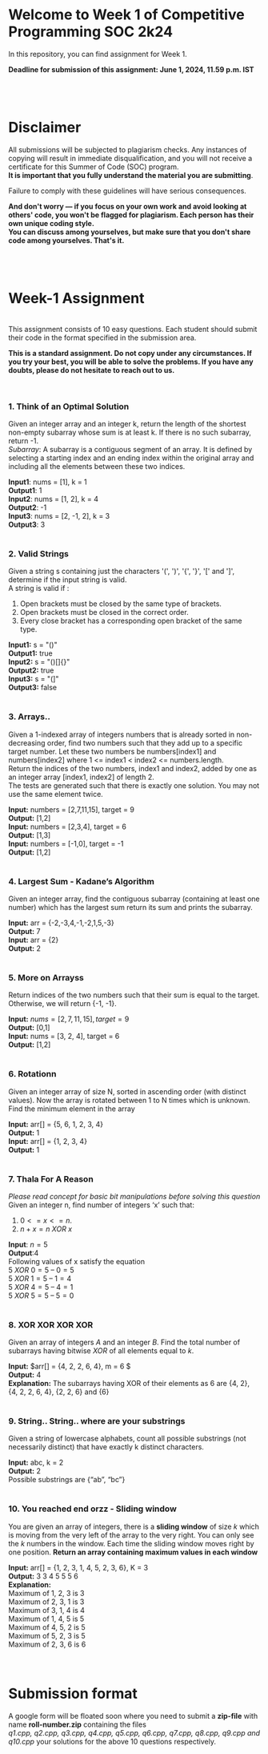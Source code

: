 # Welcome to Week 1 of Competitive Programming SOC 2k24

In this repository, you can find assignment for Week 1.

**Deadline for submission of this assignment: June 1, 2024, 11.59 p.m. IST**
<br><br><br><br>
# Disclaimer
All submissions will be subjected to plagiarism checks. Any instances of copying will result in immediate disqualification, and you will not receive a certificate for this Summer of Code (SOC) program. <br> **It is important that you fully understand the material you are submitting**.

Failure to comply with these guidelines will have serious consequences.

**And don't worry — if you focus on your own work and avoid looking at others' code, you won't be flagged for plagiarism. Each person has their own unique coding style.**<br>
**You can discuss among yourselves, but make sure that you don't share code among yourselves. That's it.**
<br><br><br><br>
# Week-1 Assignment
<br>
This assignment consists of 10 easy questions. Each student should submit their code in the format specified in the submission area.

**This is a standard assignment. Do not copy under any circumstances. If you try your best, you will be able to solve the problems. If you have any doubts, please do not hesitate to reach out to us.**

<br>

### 1. Think of an Optimal Solution
Given an integer array and an integer k, return the length of the shortest non-empty subarray whose sum is at least k. If there is no such subarray, return -1. <br>
*Subarray*: A subarray is a contiguous segment of an array. It is defined by selecting a starting index and an ending index within the original array and including all the elements between these two indices. <br>

**Input1**: nums = [1], k = 1 <br>
**Output1**: 1 <br>
**Input2**: nums = [1, 2], k = 4 <br>
**Output2**: -1 <br>
**Input3**: nums = [2, -1, 2], k = 3<br>
**Output3**: 3 <br>
<br>
### 2. Valid Strings
Given a string s containing just the characters '(', ')', '{', '}', '[' and ']', determine if the input string is valid.<br>
A string is valid if :<br>
1. Open brackets must be closed by the same type of brackets.
2. Open brackets must be closed in the correct order.
3. Every close bracket has a corresponding open bracket of the same type.


**Input1:** s = "()"<br>
**Output1:** true<br>
**Input2:** s = "()[]{}"<br>
**Output2:** true<br>
**Input3:** s = "(]"<br>
**Output3:** false<br>
<br>
### 3. Arrays..
Given a 1-indexed array of integers numbers that is already sorted in non-decreasing order, find two numbers such that they add up to a specific target number. Let these two numbers be numbers[index1] and numbers[index2] where 1 <= index1 < index2 <= numbers.length.<br>
Return the indices of the two numbers, index1 and index2, added by one as an integer array [index1, index2] of length 2.<br>
The tests are generated such that there is exactly one solution. You may not use the same element twice.<br>

**Input:** numbers = [2,7,11,15], target = 9 <br>
**Output:** [1,2]<br>
**Input:** numbers = [2,3,4], target = 6<br>
**Output:** [1,3]<br>
**Input:** numbers = [-1,0], target = -1 <br>
**Output:** [1,2] <br>
<br>
### 4. Largest Sum - Kadane’s Algorithm
Given an integer array, find the contiguous subarray (containing at least one number) which has the largest sum return its sum and prints the subarray.

**Input:** arr = {-2,-3,4,-1,-2,1,5,-3} <br>
**Output:** 7<br>
**Input:** arr = {2}<br>
**Output:** 2<br>
<br>
### 5. More on Arrayss
Return indices of the two numbers such that their sum is equal to the target. Otherwise, we will return {-1, -1}.

**Input:** $nums = [2,7,11,15], target = 9$<br>
**Output:** [0,1] <br>
**Input:** nums = [3, 2, 4], target = 6 <br>
**Output:** [1,2] <br>
<br>
### 6. Rotationn
Given an integer array of size N, sorted in ascending order (with distinct values). Now the array is rotated between 1 to N times which is unknown. Find the minimum element in the array

**Input:** arr[] = {5, 6, 1, 2, 3, 4} <br>
**Output:** 1<br>
**Input:** arr[] = {1, 2, 3, 4}<br>
**Output:** 1<br>
<br>
### 7. Thala For A Reason
*Please read concept for basic bit manipulations before solving this question* <br>
Given an integer n, find number of integers ‘x’ such that:
1. $0<= x <= n.$
2. $n + x = n\  XOR\  x$

**Input**: $n=5$<br>
**Output**:4<br>
Following values of x satisfy the equation <br>
$5 \ XOR \ 0 = 5 \ – \ 0 = 5$ <br>
$5\  XOR\  1 = 5 \ – \ 1 = 4$ <br>
$5 \ XOR \ 4 = 5\  – \ 4 = 1$ <br>
$5 \ XOR \ 5 = 5\  – \ 5 = 0$ <br>
<br>
### 8. XOR XOR XOR XOR
Given an array of integers $A$ and an integer $B$. Find the total number of subarrays having bitwise $XOR$ of all elements equal to $k$.

**Input:** $arr[] = {4, 2, 2, 6, 4}, m = 6 $<br>
**Output:** $4$ <br>
**Explanation:** The subarrays having XOR of their elements as $6$ are {4, 2}, {4, 2, 2, 6, 4}, {2, 2, 6} and {6}<br>
<br>
### 9. String.. String.. where are your substrings
Given a string of lowercase alphabets, count all possible substrings (not necessarily distinct) that have exactly k distinct characters.

**Input:** abc, k = 2 <br>
**Output:** 2<br>
Possible substrings are {“ab”, “bc”}<br>
<br>
### 10. You reached end orzz - Sliding window
You are given an array of integers, there is a **sliding window** of size $k$ which is moving from the very left of the array to the very right. You can only see the $k$ numbers in the window. Each time the sliding window moves right by one position. **Return an array containing maximum values in each window**

**Input:** arr[] = {1, 2, 3, 1, 4, 5, 2, 3, 6}, K = 3  <br>
**Output:** 3 3 4 5 5 5 6 <br>
**Explanation:**<br>
Maximum of 1, 2, 3 is 3 <br>
Maximum of 2, 3, 1 is 3<br>
Maximum of 3, 1, 4 is 4<br>
Maximum of 1, 4, 5 is 5<br>
Maximum of 4, 5, 2 is 5 <br>
Maximum of 5, 2, 3 is 5<br>
Maximum of 2, 3, 6 is 6<br>
<br><br>
# Submission format
A google form will be floated soon where you need to submit a **zip-file** with name **roll-number.zip** containing the files <br>*q1.cpp, q2.cpp, q3.cpp, q4.cpp, q5.cpp, q6.cpp, q7.cpp, q8.cpp, q9.cpp and q10.cpp* your solutions for the above 10 questions respectively.<br>
